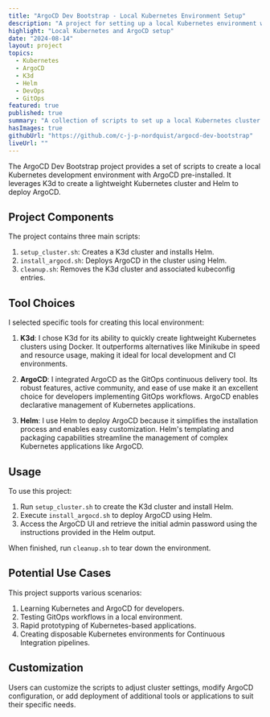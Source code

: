 ```yaml
---
title: "ArgoCD Dev Bootstrap - Local Kubernetes Environment Setup"
description: "A project for setting up a local Kubernetes environment with ArgoCD using K3d and Helm."
highlight: "Local Kubernetes and ArgoCD setup"
date: "2024-08-14"
layout: project
topics:
  - Kubernetes
  - ArgoCD
  - K3d
  - Helm
  - DevOps
  - GitOps
featured: true
published: true
summary: "A collection of scripts to set up a local Kubernetes cluster with ArgoCD installed, using K3d and Helm."
hasImages: true
githubUrl: "https://github.com/c-j-p-nordquist/argocd-dev-bootstrap"
liveUrl: ""
---
```


The ArgoCD Dev Bootstrap project provides a set of scripts to create a local Kubernetes development environment with ArgoCD pre-installed. It leverages K3d to create a lightweight Kubernetes cluster and Helm to deploy ArgoCD.

## Project Components

The project contains three main scripts:

1. `setup_cluster.sh`: Creates a K3d cluster and installs Helm.
2. `install_argocd.sh`: Deploys ArgoCD in the cluster using Helm.
3. `cleanup.sh`: Removes the K3d cluster and associated kubeconfig entries.

## Tool Choices

I selected specific tools for creating this local environment:

1. **K3d**: I chose K3d for its ability to quickly create lightweight Kubernetes clusters using Docker. It outperforms alternatives like Minikube in speed and resource usage, making it ideal for local development and CI environments.

2. **ArgoCD**: I integrated ArgoCD as the GitOps continuous delivery tool. Its robust features, active community, and ease of use make it an excellent choice for developers implementing GitOps workflows. ArgoCD enables declarative management of Kubernetes applications.

3. **Helm**: I use Helm to deploy ArgoCD because it simplifies the installation process and enables easy customization. Helm's templating and packaging capabilities streamline the management of complex Kubernetes applications like ArgoCD.

## Usage

To use this project:

1. Run `setup_cluster.sh` to create the K3d cluster and install Helm.
2. Execute `install_argocd.sh` to deploy ArgoCD using Helm.
3. Access the ArgoCD UI and retrieve the initial admin password using the instructions provided in the Helm output.

When finished, run `cleanup.sh` to tear down the environment.

## Potential Use Cases

This project supports various scenarios:

1. Learning Kubernetes and ArgoCD for developers.
2. Testing GitOps workflows in a local environment.
3. Rapid prototyping of Kubernetes-based applications.
4. Creating disposable Kubernetes environments for Continuous Integration pipelines.

## Customization

Users can customize the scripts to adjust cluster settings, modify ArgoCD configuration, or add deployment of additional tools or applications to suit their specific needs.